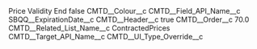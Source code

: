 <?xml version="1.0" encoding="UTF-8"?>
<CustomMetadata xmlns="http://soap.sforce.com/2006/04/metadata" xmlns:xsi="http://www.w3.org/2001/XMLSchema-instance" xmlns:xsd="http://www.w3.org/2001/XMLSchema">
    <label>Price Validity End</label>
    <protected>false</protected>
    <values>
        <field>CMTD__Colour__c</field>
        <value xsi:nil="true"/>
    </values>
    <values>
        <field>CMTD__Field_API_Name__c</field>
        <value xsi:type="xsd:string">SBQQ__ExpirationDate__c</value>
    </values>
    <values>
        <field>CMTD__Header__c</field>
        <value xsi:type="xsd:boolean">true</value>
    </values>
    <values>
        <field>CMTD__Order__c</field>
        <value xsi:type="xsd:double">70.0</value>
    </values>
    <values>
        <field>CMTD__Related_List_Name__c</field>
        <value xsi:type="xsd:string">ContractedPrices</value>
    </values>
    <values>
        <field>CMTD__Target_API_Name__c</field>
        <value xsi:nil="true"/>
    </values>
    <values>
        <field>CMTD__UI_Type_Override__c</field>
        <value xsi:nil="true"/>
    </values>
</CustomMetadata>

